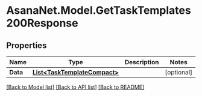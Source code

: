 # AsanaNet.Model.GetTaskTemplates200Response

## Properties

Name | Type | Description | Notes
------------ | ------------- | ------------- | -------------
**Data** | [**List&lt;TaskTemplateCompact&gt;**](TaskTemplateCompact.md) |  | [optional] 

[[Back to Model list]](../README.md#documentation-for-models) [[Back to API list]](../README.md#documentation-for-api-endpoints) [[Back to README]](../README.md)

